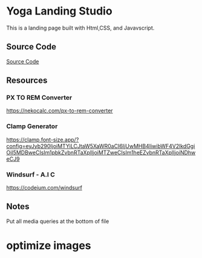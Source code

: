 # Yoga Landing Studio 
This is a landing page built with Html,CSS, and Javavscript.

## Source Code 
[Source Code](src/)

## Resources
### PX TO REM Converter 
https://nekocalc.com/px-to-rem-converter
### Clamp Generator
https://clamp.font-size.app/?config=eyJyb290IjoiMTYiLCJtaW5XaWR0aCI6IjUwMHB4IiwibWF4V2lkdGgiOiI5MDBweCIsIm1pbkZvbnRTaXplIjoiMTZweCIsIm1heEZvbnRTaXplIjoiNDhweCJ9
### Windsurf - A.I C
https://codeium.com/windsurf


## Notes
 Put all media queries at the bottom of file 
 # optimize images 

